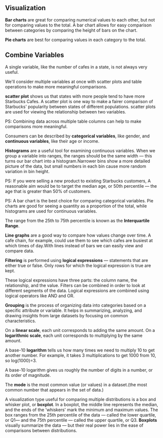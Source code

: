 ## Visualization

**Bar charts** are great for comparing numerical values to each other, but not for comparing values to the total. A bar chart allows for easy comparison between categories by comparing the height of bars on the chart. 

**Pie charts** are best for comparing values in each category to the total.

## Combine Variables

A single variable, like the number of cafes in a state, is not always very useful.

We'll consider multiple variables at once with scatter plots and table operations to make more meaningful comparisons.

**scatter plot** shows us that states with more people tend to have more Starbucks Cafes. A scatter plot is one way to make a fairer comparison of Starbucks' popularity between states of different populations. scatter plots are used for viewing the relationship between two variables.

PS: Combining data across multiple table columns can help to make comparisons more meaningful.

Consumers can be described by **categorical variables**, like gender, and **continuous variables**, like their age or income.

**Histograms** are a useful tool for examining continuous variables. When we group a variable into ranges, the ranges should be the same width — this turns our bar chart into a histogram.Narrower bins show a more detailed picture of the data, but small numbers in each bin cause more random variation in bin height.

PS: If you were selling a new product to existing Starbucks customers, A reasonable aim would be to target the median age, or 50th percentile — the age that is greater than 50% of customers.

PS: A bar chart is the best choice for comparing categorical variables. Pie charts are good for seeing a quantity as a proportion of the total, while histograms are used for continuous variables. 

The range from the 25th to 75th percentile is known as the **Interquartile Range**.

**Line graphs** are a good way to compare how values change over time. A cafe chain, for example, could use them to see which cafes are busiest at which times of day.With lines instead of bars we can easily view and compare data.

**Filtering** is performed using **logical expressions** — statements that are either true or false. Only rows for which the logical expression is true are kept.

These logical expressions have three parts: the column name, the relationship, and the value. Filters can be combined in order to look at different segments of the data. Logical expressions are combined using logical operators like AND and OR. 

**Grouping**  is the process of organizing data into categories based on a specific attribute or variable. It helps in summarizing, analyzing, and drawing insights from large datasets by focusing on common characteristics.

On a **linear scale**, each unit corresponds to adding the same amount. On a **logarithmic scale**, each unit corresponds to multiplying by the same amount.

A base-10 **logarithm** tells us how many times we need to multiply 10 to get another number. For example, it takes 3 multiplications to get 1000 from 10, so log⁡(1000)=3.

A base-10 logarithm gives us roughly the number of digits in a number, or its order of magnitude. 

The **mode** is the most common value (or values) in a dataset.(the most common number that appears in the set of data.)

 A visualization type useful for comparing multiple distributions is a box and whisker plot, or **boxplot**. In a boxplot, the middle line represents the median, and the ends of the 'whiskers' mark the minimum and maximum values.
 The box ranges from the 25th percentile of the data — called the lower quartile, or Q1— and the 75th percentile — called the upper quartile, or Q3​. **Boxplots** visually summarize the data — but their real power lies in the ease of comparisons between distributions.
